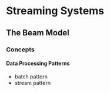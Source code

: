 # Streaming Systems

## The Beam Model

### Concepts

#### Data Processing Patterns

- batch pattern
- stream pattern

